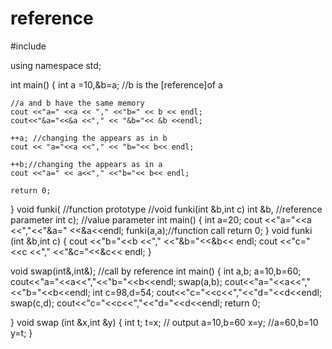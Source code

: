 # reference
#include <iostream>

using namespace std;

int main()
{
    int a =10,&b=a; //b is the [reference]of a

    //a and b have the same memory
    cout <<"a=" <<a << "," <<"b=" << b << endl;
    cout<<"&a="<<&a <<"," << "&b="<< &b <<endl;

    ++a; //changing the appears as in b
    cout << "a="<<a <<"," << "b="<< b<< endl;

    ++b;//changing the appears as in a
    cout <<"a=" << a<<"," <<"b="<< b<< endl;

    return 0;
}
 void funki( //function prototype        //void funki(int &b,int c)
 int &b, //reference parameter
 int c); //value parameter
  int main()
  {
      int a=20;
      cout <<"a="<<a <<","<<"&a=" <<&a<<endl;
      funki(a,a);//function call
      return 0;
  }
void funki (int &b,int c)
{
    cout <<"b="<<b <<"," <<"&b="<<&b<< endl;
    cout <<"c="<<c <<"," <<"&c="<<&c<< endl;
}

void swap(int&,int&);  //call by reference
int main()
{
    int a,b;
    a=10,b=60;
    cout<<"a="<<a<<","<<"b="<<b<<endl;
    swap(a,b);
    cout<<"a="<<a<<","<<"b="<<b<<endl;
    int c=98,d=54;
     cout<<"c="<<c<<","<<"d="<<d<<endl;
     swap(c,d);
    cout<<"c="<<c<<","<<"d="<<d<<endl;
    return 0;

}
void swap (int &x,int &y)
{
    int t;
    t=x;                       //  output a=10,b=60
    x=y;                         //a=60,b=10
    y=t;
}
